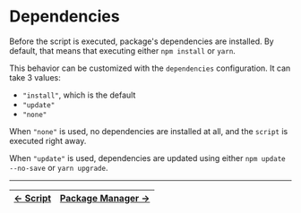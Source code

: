 # Dependencies

Before the script is executed, package's dependencies are installed. By default, that means that executing either `npm install` or `yarn`.

This behavior can be customized with the `dependencies` configuration. It can take 3 values:

- `"install"`, which is the default
- `"update"`
- `"none"`

When `"none"` is used, no dependencies are installed at all, and the `script` is executed right away.

When `"update"` is used, dependencies are updated using either `npm update --no-save` or `yarn upgrade`.



------

| [← Script](./003-Script.md) | [Package Manager →](./005-Package_Manager.md) |
|:----------------------------|----------------------------------------------:|